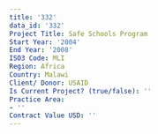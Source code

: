 ```yaml
---
title: '332'
data_id: '332'
Project Title: Safe Schools Program
Start Year: '2004'
End Year: '2008'
ISO3 Code: MLI
Region: Africa
Country: Malawi
Client/ Donor: USAID
Is Current Project? (true/false): ''
Practice Area:
- ''
Contract Value USD: ''
---
```


